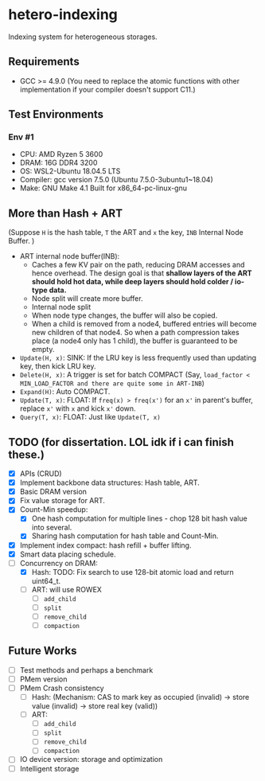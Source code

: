 # hetero-indexing
Indexing system for heterogeneous storages. 

## Requirements
- GCC >= 4.9.0 (You need to replace the atomic functions with other implementation if your compiler doesn't support C11.)

## Test Environments
### Env #1
- CPU: AMD Ryzen 5 3600
- DRAM: 16G DDR4 3200
- OS: WSL2-Ubuntu 18.04.5 LTS
- Compiler: gcc version 7.5.0 (Ubuntu 7.5.0-3ubuntu1~18.04)
- Make: GNU Make 4.1 Built for x86_64-pc-linux-gnu

## More than Hash + ART
(Suppose `H` is the hash table, `T` the ART and `x` the key, `INB` Internal Node Buffer. )

- ART internal node buffer(INB):
  - Caches a few KV pair on the path, reducing DRAM accesses and hence overhead. The design goal is that **shallow layers of the ART should hold hot data, while deep layers should hold colder / io-type data.**
  - Node split will create more buffer.
  - Internal node split 
  - When node type changes, the buffer will also be copied.
  - When a child is removed from a node4, buffered entries will become new children of that node4. So when a path compression takes place (a node4 only has 1 child), the buffer is guaranteed to be empty.
- `Update(H, x)`: SINK: If the LRU key is less frequently used than updating key, then kick LRU key.
- `Delete(H, x)`: A trigger is set for batch COMPACT (Say, `load_factor < MIN_LOAD_FACTOR and there are quite some in ART-INB`)
- `Expand(H)`: Auto COMPACT.
- `Update(T, x)`: FLOAT: If `freq(x) > freq(x')` for an `x'` in parent's buffer, replace `x'` with `x` and kick `x'` down.
- `Query(T, x)`: FLOAT: Just like `Update(T, x)`

## TODO (for dissertation. LOL idk if i can finish these.)
- [x] APIs (CRUD)
- [x] Implement backbone data structures: Hash table, ART.
- [x] Basic DRAM version
- [x] Fix value storage for ART.
- [x] Count-Min speedup: 
  - [x] One hash computation for multiple lines - chop 128 bit hash value into several.
  - [x] Sharing hash computation for hash table and Count-Min.
- [x] Implement index compact: hash refill + buffer lifting. 
- [x] Smart data placing schedule. 
- [ ] Concurrency on DRAM:
  - [x] Hash: TODO: Fix search to use 128-bit atomic load and return uint64_t.
  - [ ] ART: will use ROWEX
    - [ ] `add_child`
    - [ ] `split`
    - [ ] `remove_child`
    - [ ] `compaction`
## Future Works
- [ ] Test methods and perhaps a benchmark
- [ ] PMem version
- [ ] PMem Crash consistency
  - [ ] Hash: (Mechanism: CAS to mark key as occupied (invalid) -> store value (invalid) -> store real key (valid))
  - [ ] ART:
    - [ ] `add_child`
    - [ ] `split`
    - [ ] `remove_child`
    - [ ] `compaction`
- [ ] IO device version: storage and optimization
- [ ] Intelligent storage
